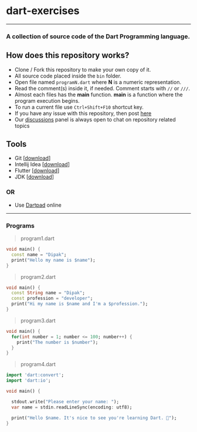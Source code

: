 # dart-exercises

---

### A collection of source code of the Dart Programming language. 

## How does this repository works?

- Clone / Fork this repository to make your own copy of it.
- All source code placed inside the `bin` folder.
- Open file named `programN.dart` where **N** is a numeric representation.
- Read the comment(s) inside it, if needed. Comment starts with `//` or `///`.
- Almost each files has the **main** function. **main** is a function where the program execution begins.
- To run a current file use `Ctrl+Shift+F10` shortcut key.
- If you have any issue with this repository, then post [here](https://github.com/Technosoft-Labs/dart-exercises/issues)
- Our [discussions](https://github.com/Technosoft-Labs/dart-exercises/discussions) panel is always open to chat on repository related topics

## Tools

- Git [[download](https://git-scm.com/downloads)]
- Intellij Idea [[download](https://www.jetbrains.com/idea/download/)]
- Flutter [[download](https://flutter.dev/docs/get-started/install)]
- JDK [[download](https://www.oracle.com/java/technologies/downloads/)]

### OR

- Use [Dartpad](https://dartpad.dev) online

---

### Programs

> program1.dart

```dart
void main() {
  const name = "Dipak";
  print("Hello my name is $name");
}
```


> program2.dart
```dart
void main() {
  const String name = "Dipak"; 
  const profession = "developer"; 
  print("Hi my name is $name and I'm a $profession.");
}
```

> program3.dart
```dart
void main() {
  for(int number = 1; number <= 100; number++) {
    print("The number is $number");
  }
}
```

> program4.dart
```dart
import 'dart:convert';
import 'dart:io';

void main() {

  stdout.write("Please enter your name: ");
  var name = stdin.readLineSync(encoding: utf8);

  print("Hello $name. It's nice to see you're learning Dart. 🙂");
}
```